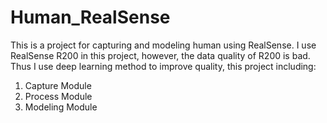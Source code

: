 # Human_RealSense
This is a project for capturing and modeling human using RealSense. I use RealSense R200 in this project, however, the data quality of R200 is bad. Thus I use deep learning method to improve quality, this project including:

1. Capture Module
2. Process Module
3. Modeling Module

